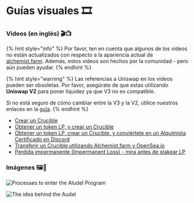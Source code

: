 # Guías visuales 🎞

### **Videos \(en inglès\) 🎬📺**

{% hint style="info" %}
Por favor, ten en cuenta que algunos de los vídeos no están actualizados con respecto a la apariencia actual de [alchemist.farm](https://alchemist.farm/). Además, estos videos son hechos por la comunidad - pero aún pueden ayudar. 
{% endhint %}

{% hint style="warning" %}
Las referencias a Uniswap en los vídeos pueden ser obsoletas. Por favor, asegúrate de que estas utilizando **Uniswap V2** para poner liquidez ya que V3 no es compatible.

Si no está seguro de cómo cambiar entre la V3 y la V2, utilice nuestros enlaces en la [guía](https://app.gitbook.com/@alchemist-docs/s/mist/~/drafts/-M_aTwaVOksvpE2u3Iv7/v/spanish/acquiring-and-subscribing).
{% endhint %}

* [Crear un Crucible](https://www.youtube.com/watch?v=Rl9Rf-3Sp-8)
* [Obtener un token LP,  y crear un Crucible](https://www.youtube.com/watch?v=Ga1qcQ6x3as)
* [Obtener un token LP, crear un Crucible, y conviértete en un Alquimista Certificado en Discord](https://www.youtube.com/watch?v=k7MO1QpqCds)
* [Transferir un Crucible utilizando Alchemist.farm y OpenSea.io](https://www.youtube.com/watch?v=i2MCYimelBM)
* [Perdida impermanente \(Impermanent Loss\) - mira antes de stakear LP](https://www.youtube.com/watch?v=8XJ1MSTEuU0)

### **Im**á**genes 🖼🎨**

![Processes to enter the Aludel Program](https://i.imgur.com/7sK0Jr2.png)

![The idea behind the Audel](https://i.imgur.com/sutIhed.png)



